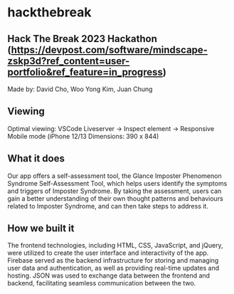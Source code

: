 # hackthebreak
## Hack The Break 2023 Hackathon (https://devpost.com/software/mindscape-zskp3d?ref_content=user-portfolio&ref_feature=in_progress)
Made by: David Cho, Woo Yong Kim, Juan Chung

## Viewing
Optimal viewing: VSCode Liveserver -> Inspect element -> Responsive Mobile mode (iPhone 12/13 Dimensions: 390 x 844)

## What it does
Our app offers a self-assessment tool, the Glance Imposter Phenomenon Syndrome Self-Assessment Tool, which helps users identify the symptoms and triggers of Imposter Syndrome. By taking the assessment, users can gain a better understanding of their own thought patterns and behaviours related to Imposter Syndrome, and can then take steps to address it. 

## How we built it
The frontend technologies, including HTML, CSS, JavaScript, and jQuery, were utilized to create the user interface and interactivity of the app. Firebase served as the backend infrastructure for storing and managing user data and authentication, as well as providing real-time updates and hosting. JSON was used to exchange data between the frontend and backend, facilitating seamless communication between the two. 
